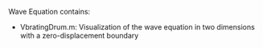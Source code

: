 Wave Equation contains:
- VbratingDrum.m: Visualization of the wave equation in two dimensions with a zero-displacement boundary 
